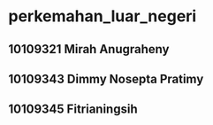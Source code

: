 perkemahan_luar_negeri
======================
10109321 Mirah Anugraheny
-
10109343 Dimmy Nosepta Pratimy
-
10109345 Fitrianingsih
-

